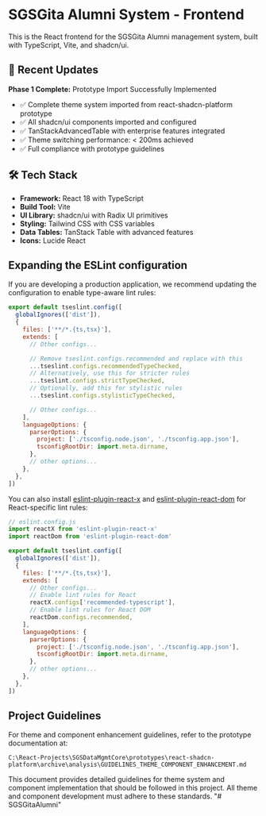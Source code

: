 # SGSGita Alumni System - Frontend

This is the React frontend for the SGSGita Alumni management system, built with TypeScript, Vite, and shadcn/ui.

## 🚀 Recent Updates

**Phase 1 Complete:** Prototype Import Successfully Implemented
- ✅ Complete theme system imported from react-shadcn-platform prototype
- ✅ All shadcn/ui components imported and configured
- ✅ TanStackAdvancedTable with enterprise features integrated
- ✅ Theme switching performance: < 200ms achieved
- ✅ Full compliance with prototype guidelines

## 🛠️ Tech Stack

- **Framework:** React 18 with TypeScript
- **Build Tool:** Vite
- **UI Library:** shadcn/ui with Radix UI primitives
- **Styling:** Tailwind CSS with CSS variables
- **Data Tables:** TanStack Table with advanced features
- **Icons:** Lucide React

## Expanding the ESLint configuration

If you are developing a production application, we recommend updating the configuration to enable type-aware lint rules:

```js
export default tseslint.config([
  globalIgnores(['dist']),
  {
    files: ['**/*.{ts,tsx}'],
    extends: [
      // Other configs...

      // Remove tseslint.configs.recommended and replace with this
      ...tseslint.configs.recommendedTypeChecked,
      // Alternatively, use this for stricter rules
      ...tseslint.configs.strictTypeChecked,
      // Optionally, add this for stylistic rules
      ...tseslint.configs.stylisticTypeChecked,

      // Other configs...
    ],
    languageOptions: {
      parserOptions: {
        project: ['./tsconfig.node.json', './tsconfig.app.json'],
        tsconfigRootDir: import.meta.dirname,
      },
      // other options...
    },
  },
])
```

You can also install [eslint-plugin-react-x](https://github.com/Rel1cx/eslint-react/tree/main/packages/plugins/eslint-plugin-react-x) and [eslint-plugin-react-dom](https://github.com/Rel1cx/eslint-react/tree/main/packages/plugins/eslint-plugin-react-dom) for React-specific lint rules:

```js
// eslint.config.js
import reactX from 'eslint-plugin-react-x'
import reactDom from 'eslint-plugin-react-dom'

export default tseslint.config([
  globalIgnores(['dist']),
  {
    files: ['**/*.{ts,tsx}'],
    extends: [
      // Other configs...
      // Enable lint rules for React
      reactX.configs['recommended-typescript'],
      // Enable lint rules for React DOM
      reactDom.configs.recommended,
    ],
    languageOptions: {
      parserOptions: {
        project: ['./tsconfig.node.json', './tsconfig.app.json'],
        tsconfigRootDir: import.meta.dirname,
      },
      // other options...
    },
  },
])
```

## Project Guidelines

For theme and component enhancement guidelines, refer to the prototype documentation at:

`C:\React-Projects\SGSDataMgmtCore\prototypes\react-shadcn-platform\archive\analysis\GUIDELINES_THEME_COMPONENT_ENHANCEMENT.md`

This document provides detailed guidelines for theme system and component implementation that should be followed in this project. All theme and component development must adhere to these standards.
"# SGSGitaAlumni" 
